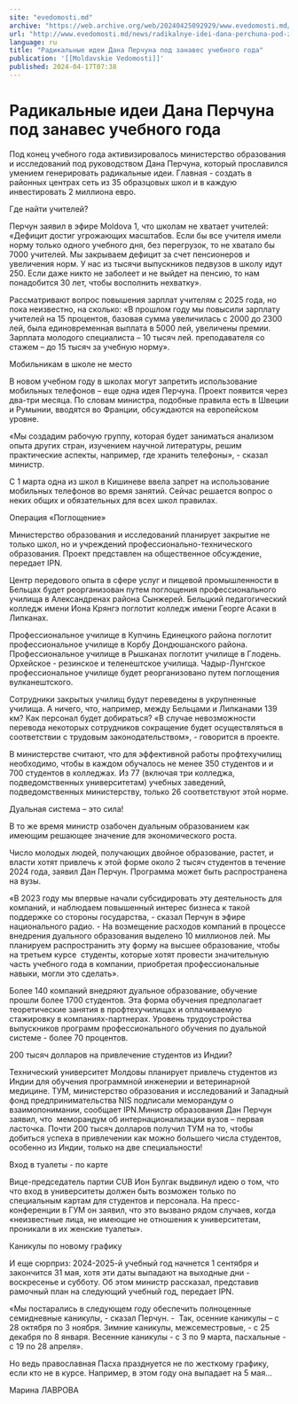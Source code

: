 ```yaml
---
site: "evedomosti.md"
archive: "https://web.archive.org/web/20240425092929/www.evedomosti.md/news/radikalnye-idei-dana-perchuna-pod-zanaves-uchebnogo-goda"
url: "http://www.evedomosti.md/news/radikalnye-idei-dana-perchuna-pod-zanaves-uchebnogo-goda"
language: ru
title: "Радикальные идеи Дана Перчуна под занавес учебного года"
publication: '[[Moldavskie Vedomosti]]'
published: 2024-04-17T07:38
---
```


# Радикальные идеи Дана Перчуна под занавес учебного года

Под конец учебного года активизировалось министерство образования и исследований под руководством Дана Перчуна, который прославился умением генерировать радикальные идеи. Главная - создать в районных центрах сеть из 35 образцовых школ и в каждую инвестировать 2 миллиона евро.

Где найти учителей?

Перчун заявил в эфире Moldova 1, что школам не хватает учителей: «Дефицит достиг угрожающих масштабов. Если бы все учителя имели норму только одного учебного дня, без перегрузок, то не хватало бы 7000 учителей. Мы закрываем дефицит за счет пенсионеров и увеличения норм. У нас из тысячи выпускников педвузов в школу идут 250. Если даже никто не заболеет и не выйдет на пенсию, то нам понадобится 30 лет, чтобы восполнить нехватку».

Рассматривают вопрос повышения зарплат учителям с 2025 года, но пока неизвестно, на сколько: «В прошлом году мы повысили зарплату учителей на 15 процентов, базовая сумма увеличилась с 2000 до 2300 лей, была единовременная выплата в 5000 лей, увеличены премии. Зарплата молодого специалиста – 10 тысяч лей. преподавателя со стажем – до 15 тысяч за учебную норму».

Мобильникам в школе не место

В новом учебном году в школах могут запретить использование мобильных телефонов – еще одна идея Перчуна. Проект появится через два-три месяца. По словам министра, подобные правила есть в Швеции и Румынии, вводятся во Франции, обсуждаются на европейском уровне.

«Мы создадим рабочую группу, которая будет заниматься анализом опыта других стран, изучением научной литературы, решим практические аспекты, например, где хранить телефоны», - сказал министр.

С 1 марта одна из школ в Кишиневе ввела запрет на использование мобильных телефонов во время занятий. Сейчас решается вопрос о неких общих и обязательных для всех школ правилах.

Операция «Поглощение»

Министерство образования и исследований планирует закрытие не только школ, но и учреждений профессионально-технического образования. Проект представлен на общественное обсуждение, передает IPN.

Центр передового опыта в сфере услуг и пищевой промышленности в Бельцах будет реорганизован путем поглощения профессионального училища в Александренах района Сынжерей. Бельцкий педагогический колледж имени Иона Крянгэ поглотит колледж имени Георге Асаки в Липканах.

Профессиональное училище в Купчинь Единецкого района поглотит профессиональное училище в Корбу Дондюшанского района. Профессиональное училище в Рышканах поглотит училище в Глодень. Орхейское - резинское и теленештское училища. Чадыр-Лунгское профессиональное училище будет реорганизовано путем поглощения вулканештского.

Сотрудники закрытых училищ будут переведены в укрупненные училища. А ничего, что, например, между Бельцами и Липканами 139 км? Как персонал будет добираться? «В случае невозможности перевода некоторых сотрудников сокращение будет осуществляться в соответствии с трудовым законодательством», - говорится в проекте.

В министерстве считают, что для эффективной работы профтехучилищ необходимо, чтобы в каждом обучалось не менее 350 студентов и и 700 студентов в колледжах. Из 77 (включая три колледжа, подведомственных университетам) учебных заведений, подведомственных министерству, только 26 соответствуют этой норме.

Дуальная система – это сила!

В то же время министр озабочен дуальным образованием как имеющим решающее значение для экономического роста.

Число молодых людей, получающих двойное образование, растет, и власти хотят привлечь к этой форме около 2 тысяч студентов в течение 2024 года, заявил Дан Перчун. Программа может быть распространена на вузы.

«В 2023 году мы впервые начали субсидировать эту деятельность для компаний, и наблюдаем повышенный интерес бизнеса к такой поддержке со стороны государства, - сказал Перчун в эфире национального радио. - На возмещение расходов компаний в процессе внедрения дуального образования выделено 10 миллионов лей. Мы планируем распространить эту форму на высшее образование, чтобы на третьем курсе  студенты, которые хотят провести значительную часть учебного года в компании, приобретая профессиональные навыки, могли это сделать».

Более 140 компаний внедряют дуальное образование, обучение прошли более 1700 студентов. Эта форма обучения предполагает теоретические занятия в профтехучилищах и оплачиваемую стажировку в компаниях-партнерах. Уровень трудоустройства выпускников программ профессионального обучения по дуальной системе - более 70 процентов.

200 тысяч долларов на привлечение студентов из Индии?

Технический университет Молдовы планирует привлечь студентов из Индии для обучения программной инженерии и ветеринарной медицине. ТУМ, министерство образования и исследований и Западный фонд предпринимательства NIS подписали меморандум о взаимопонимании, сообщает IPN.Министр образования Дан Перчун заявил, что  меморандум об интернационализации вузов – первая ласточка. Почти 200 тысяч долларов получил ТУМ на то, чтобы добиться успеха в привлечении как можно большего числа студентов, особенно из Индии, только на две специальности!

Вход в туалеты - по карте

Вице-председатель партии CUB Ион Булгак выдвинул идею о том, что что вход в университеты должен быть возможен только по специальным картам для студентов и персонала. На пресс-конференции в ГУМ он заявил, что это вызвано рядом случаев, когда «неизвестные лица, не имеющие не отношения к университетам, проникали в их женские туалеты».

Каникулы по новому графику

И еще сюрприз: 2024-2025-й учебный год начнется 1 сентября и закончится 31 мая, хотя эти даты выпадают на выходные дни - воскресенье и субботу. Об этом министр рассказал, представив рамочный план на следующий учебный год, передает IPN.

«Мы постарались в следующем году обеспечить полноценные семидневные каникулы, - сказал Перчун. -  Так, осенние каникулы – с 28 октября по 3 ноября. Зимние каникулы, межсеместровые, - с 25 декабря по 8 января. Весенние каникулы - с 3 по 9 марта, пасхальные - с 19 по 28 апреля».

Но ведь православная Пасха празднуется не по жесткому графику, если кто не в курсе. Например, в этом году она выпадает на 5 мая…

Марина ЛАВРОВА